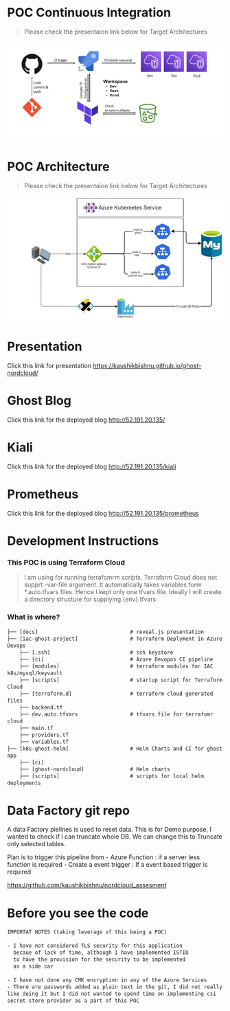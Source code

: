 # POC Continuous Integration

> Please check the presentaion link below for Target Architectures

![](docs\pics\devops-pipeline-current-architecture.jpg)

# POC Architecture

> Please check the presentaion link below for Target Architectures

![](docs\pics\current-ghost-architecture.JPG)

# Presentation

Click this link for presentation https://kaushikbishnu.github.io/ghost-nordcloud/

# Ghost Blog

Click this link for the deployed blog http://52.191.20.135/

# Kiali

Click this link for the deployed blog http://52.191.20.135/kiali

# Prometheus

Click this link for the deployed blog http://52.191.20.135/prometheus

# Development Instructions

### This POC is using Terraform Cloud 
>I am using  for running terrafomrm scripts.
Terraform Cloud does not supprt -var-file argument.
It automatically takes variables form *.auto.tfvars files.
Hence I kept only one tfvars file. Ideally I will create a directory structure for supplying {env}.tfvars


### What is where?

    
    ├── [docs]                              # reveal.js presentation
    ├── [iac-ghost-project]                 # Terraform Deplyment in Azure Devops
        ├── [.ssh]                          # ssh keystore 
        ├── [ci]                            # Azure Devopos CI pipeline
        ├── [modules]                       # terraform modules for IAC k8s/mysql/keyvault            
        ├── [scripts]                       # startup script for Terraform Cloud
        ├── [terraform.d]                   # terraform cloud generated files
        ├── backend.tf                      
        ├── dev.auto.tfvars                 # tfvars file for terrafomr cloud
        ├── main.tf
        ├── providers.tf
        ├── variables.tf
    ├── [k8s-ghost-helm]                    # Helm Charts and CI for ghost app     
        ├── [ci]
        ├── [ghost-nordcloud]               # Helm charts
        ├── [scripts]                       # scripts for local helm deployments

# Data Factory git repo

A data Factory pielines is used to reset data. This is for Demo purpose, I wanted to check if I can truncate whole DB.
We can change this to Truncate only selected tables.

Plan is to trigger this pipeline from 
    - Azure Function : if a server less function is required
    - Create a event trigger : If a event based trigger is required

https://github.com/kaushikbishnu/nordcloud_assesment

# Before you see the code

    IMPORTAT NOTES (taking leverage of this being a POC)
    
    - I have not considered TLS security for this application 
      becaue of lack of time, although I have implemented ISTIO 
      to have the provision for the security to be implemented 
      as a side car

    - I have not done any CMK encryption in any of the Azure Services
    - There are passwords added as plain text in the git, I did not really like doing it but I did not wanted to spend time on implementing csi secret store provider as a part of this POC

      




